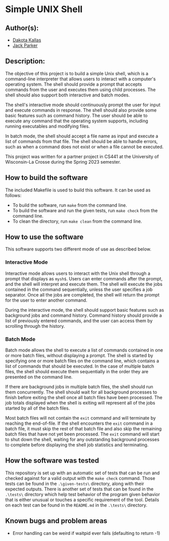 # Simple UNIX Shell

## Author(s):

- <a href="https://github.com/dakota-kallas">Dakota Kallas</a>
- <a href="https://github.com/jack-parkerr">Jack Parker</a>

## Description:

The objective of this project is to build a simple Unix shell, which is a command-line interpreter that allows users to interact with a computer's operating system. The shell should provide a prompt that accepts commands from the user and executes them using child processes. The shell should also support both interactive and batch modes.

The shell's interactive mode should continuously prompt the user for input and execute commands in response. The shell should also provide some basic features such as command history. The user should be able to execute any command that the operating system supports, including running executables and modifying files.

In batch mode, the shell should accept a file name as input and execute a list of commands from that file. The shell should be able to handle errors, such as when a command does not exist or when a file cannot be executed.

This project was written for a partner project in CS441 at the University of Wisconsin-La Crosse during the Spring 2023 semester.

## How to build the software

The included Makefile is used to build this software. It can be used as follows:

- To build the software, run `make` from the command line.
- To build the software and run the given tests, run `make check` from the command line.
- To clean the directory, run `make clean` from the command line.

## How to use the software

This software supports two different mode of use as described below.

### Interactive Mode

Interactive mode allows users to interact with the Unix shell through a prompt that displays as `mysh$`. Users can enter commands after the prompt, and the shell will interpret and execute them. The shell will execute the jobs contained in the command sequentially, unless the user specifies a job separator. Once all the jobs are completed, the shell will return the prompt for the user to enter another command.

During the interactive mode, the shell should support basic features such as background jobs and command history. Command history should provide a list of previously entered commands, and the user can access them by scrolling through the history.

### Batch Mode

Batch mode allows the shell to execute a list of commands contained in one or more batch files, without displaying a prompt. The shell is started by specifying one or more batch files on the command line, which contains a list of commands that should be executed. In the case of multiple batch files, the shell should execute them sequentially in the order they are presented on the command line.

If there are background jobs in multiple batch files, the shell should run them concurrently. The shell should wait for all background processes to finish before exiting the shell once all batch files have been processed. The job totals displayed when the shell is exiting will represent all of the jobs started by all of the batch files.

Most batch files will not contain the `exit` command and will terminate by reaching the end-of-file. If the shell encounters the `exit` command in a batch file, it must skip the rest of that batch file and also skip the remaining batch files that have not yet been processed. The `exit` command will start to shut down the shell, waiting for any outstanding background processes to complete before displaying the shell job statistics and terminating.

## How the software was tested

This repository is set up with an automatic set of tests that can be run and checked against for a valid output with the `make check` command. Those tests can be found in the `.\given-tests\` directory, along with their expected outputs. There is another set of tests that can be found in the `.\tests\` directory which help test behavior of the program given behavior that is either unusual or touches a specific requirement of the tool. Details on each test can be found in the `README.md` in the `.\tests\` directory.

## Known bugs and problem areas

- Error handling can be weird if waitpid ever fails (defaulting to return -1)
